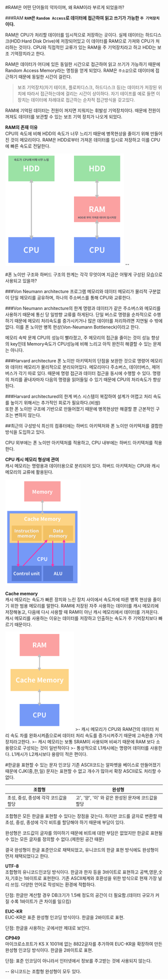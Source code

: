 #RAM은 어떤 단어들의 약자이며, 왜 RAM이라 부르게 되었을까?

###RAM
__`RAM`은 `Random Access`로 데이터에 접근하여 읽고 쓰기가 가능한  `주 기억장치`이다.__  

RAM은 CPU가 처리할 데이터를 임시적으로 저장하는 곳이다. 실제 데이터는 하드디스크(HDD:Hard Disk Drive)에 저장되어있고 이 데이터를 RAM으로 가져와 CPU가 처리하는 것이다. CPU와 직접적인 교류가 있는 RAM을 주 기억장치라고 하고 HDD는 보조 기억장치라고 한다.

RAM은 데이터가 어디에 있든 동일한 시간으로 접근하여 읽고 쓰기가 가능하기 때문에 Random Access Memory라는 명칭을 얻게 되었다. RAM은 `주소값`으로 데이터에 접근하기 때문에 동일한 시간이 걸린다.
>보조 기억장치(자기 테이프, 플로피디스크, 하드디스크 등)는 데이터가 저장된 위치에 따라서 접근하는데에 걸리는 시간이 상이하다. 자기 테이프를 예로 들면 이 장치는 데이터에 차례대로 접근하는 순차적 접근방식을 갖고있다.

RAM에 기억된 데이터는 전원이 꺼지면 지워지는 휘발성 기억장치이다. 때문에 전원이 꺼져도 데이터를 보관할 수 있는 보조 기억 장치가 나오게 되었다. 

__RAM의 존재 이유__  
CPU의 속도에 비해 HDD의 속도가 너무 느리기 때문에 병목현상을 줄이기 위해 만들어진 것이 메모리이다. RAM은 HDD로부터 가져온 데이터를 임시로 저장하고 이를 CPU에 빠른 속도로 전달한다.

<img src="img/ram.png" width="380">
--


#폰 노이만 구조와 하버드 구조의 한계는 각각 무엇이며 지금은 어떻게 구성된 모습으로 사용되고 있을까?

###Von Neumann architecture
 프로그램 메모리와 데이터 메모리가 물리적 구분없이 단일 메모리를 공유하며, 하나의 주소버스를 통해 CPU와 교류한다. 

###Von Neumann architecture의 한계
명령과 데이터가 같은 주소버스와 메모리를 사용하기 때문에 통신 당 일방향 교류를 하게된다. 단일 버스로 명령을 순차적으로 수행하기 때문에 메모리 처리속도를 증가시키거나 많은 데이터를 처리하려면 지연될 수 밖에 없다. 이를 폰 노이만 병목 현상(Von-Neumann Bottleneck)이라고 한다.

메모리 속박 문제
CPU의 성능이 빨라졌고, 주 메모리의 접근을 줄이는 것이 성능 향상의 key인데 Memory속도가 CPU성능에 비해 느리고 아직 완전히 해결할 수 있는 문제는 아니다.

###Harvard architecture
폰 노이만 아키텍처의 단점을 보완한 것으로 명령어 메모리와 데이터 메모리가 물리적으로 분리되어있다. 메모리마다 주소버스, 데이터버스, 제어버스가 각기 따로 있다. 때문에 명령 접근과 데이터 접근을 동시에 수행할 수 있다. 명령의 처리를 끝내자마자 다음의 명령을 읽어들일 수 있기 때문에 CPU의 처리속도가 향상된다.

###Harvard architectured의 한계
버스 시스템이 복잡하여 설계가 어렵고 처리 속도를 높이기 위해서는 추가적인 회로가 필요하다.(비쌈)  
또한 폰 노이만 구조에 기반으로 만들어졌기 때문에 병목현상만 해결할 뿐 근본적인 구조는 변하지 않는다.


##최근의 구성방식 
최신의 컴퓨터에는 하버드 아키텍처와 폰 노이만 아키텍처를 결합한 방식을 도입하고 있다.  
   
CPU 외부에는 폰 노이만 아키텍처를 적용하고, CPU 내부에는 하버드 아키텍처를 적용한다.   


__CPU 캐시 메모리 형상에 관여__  
캐시 메모리는 명령용과 데이터용으로 분리되어 있다. 하버드 아키텍처는 CPU와 캐시 메모리의 교류에 활용된다. 

<img src="img/harvard-vonneumann.png" width="240">



__Cache memory__  
캐시 메모리는 속도가 빠른 장치와 느린 장치 사이에서 속도차에 따른 병목 현상을 줄이기 위한 범용 메모리를 말한다. RAM에 저장된 자주 사용하는 데이터를 캐시 메모리에 저장해놓고, 다음에 다시 사용할 때 RAM이 아닌 캐시 메모리에서 데이터를 가져온다. 캐시 메모리를 사용하는 이유는 데이터를 저장하고 인출하는 속도가 주 기억장치보다 빠르기 때문이다.    

<img src="img/cachememory.png" width="220">
>- 캐시 메모리가 CPU와 RAM간의 데이터 처리 속도 차를 완화시켜줌으로써 데이터 처리 속도를 증가시켜주기 때문에 고속완충 기억장치라고한다.  
>- 캐시 메모리는 보통 SRAM이 사용되며 비싸기 때문에 RAM 보다 소용량으로 구성되는 것이 일반적이다
>- 통상적으로 L1캐시에는 명령어 데이터를 사용한다. L1캐시가 L2캐시보다 용량이 적은 편이다. 





#한글을 표현할 수 있는 문자 인코딩 
기존 ASCII코드는 알파벳을 베이스로 만들어졌기 때문에 CJK(중,한,일) 문자는 표현할 수 없고 개수가 많아서 확장 ASCII로도 처리할 수 없다. 

조합형 | 완성형
---- | ----
초성, 중성, 종성에 각각 코드값을 할당 | 고', '양', '이' 와 같은 완성된 문자에 코드값을 할당

조합형은 모든 한글을 표현할 수 있다는 장점을 갖는다. 하지만 코드를 글자로 변환할 때 초성, 중성, 종성에 각각 비트를 할당해야 하기 때문에 부담이 있다. 

완성형은 코드값이 글자를 의미하기 때문에 비트에 대한 부담은 없었지만 한글로 표현될 수 있는 모든 글자를 정의할 수 없다.(제한된 공간 때문)

결국 완성형이 한글 표준안으로 채택되었고, 유니코드의 한글 표현 방식에도 완성형이 먼저 채택되었다고 한다.

__UTF-8__  
조합형의 유니코드인코딩 방식이다. 한글과 한자 등을 3바이트로 표현하고 공백,영문,숫자,기호는 1바이트로 표현한다. 기존 ASCII체계와 호환성을 위한 방식으로 현재 가장 널리 쓰임. 다양한 언어로 작성되는 환경에 적합하다.

단점: 한글만 계산할 경우 DB크기가 1.5배 정도의 공간이 더 필요함.(데이터 규모가 커질 수록 1바이트가 큰 차이를 일으킴)

__EUC-KR__  
EUC-KR은 표준 완성형 인코딩 방식이다. 
한글을 2바이트로 표현.   

단점: 한글을 사용하는 곳에서만 제대로 보인다.

__CP949__  
마이크로소프트가 KS X 1001에 없는 8822글자를 추가하여 EUC-KR을 확장하여 만든 완성형 인코딩 방식이다.
한글을 2바이트로 표현.

단점: 표준 인코딩이 아니라서 인터넷에서 정보를 주고받는 것에 사용되지 않는다.

--
유니코드는 조합형 완성형이 모두 있다.






